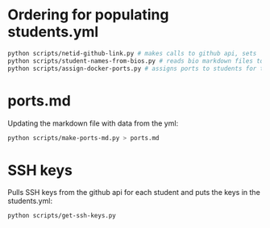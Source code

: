 # Ordering for populating students.yml

```bash
python scripts/netid-github-link.py # makes calls to github api, sets 'github' and creates netids in students.yml
python scripts/student-names-from-bios.py # reads bio markdown files to get 'firstname' 'lastname'
python scripts/assign-docker-ports.py # assigns ports to students for their docker containers
```

# ports.md

Updating the markdown file with data from the yml:

```bash
python scripts/make-ports-md.py > ports.md
```

# SSH keys

Pulls SSH keys from the github api for each student and puts the keys in the students.yml:

```bash
python scripts/get-ssh-keys.py
```
